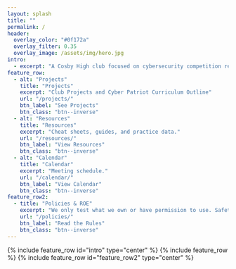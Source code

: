 ```yaml
---
layout: splash
title: ""
permalink: /
header:
  overlay_color: "#0f172a"
  overlay_filter: 0.35
  overlay_image: /assets/img/hero.jpg
intro: 
  - excerpt: "A Cosby High club focused on cybersecurity competition readiness and hands-on training through video games, robotics, and sci-fi."
feature_row:
  - alt: "Projects"
    title: "Projects"
    excerpt: "Club Projects and Cyber Patriot Curriculum Outline"
    url: "/projects/"
    btn_label: "See Projects"
    btn_class: "btn--inverse"
  - alt: "Resources"
    title: "Resources"
    excerpt: "Cheat sheets, guides, and practice data."
    url: "/resources/"
    btn_label: "View Resources"
    btn_class: "btn--inverse"
  - alt: "Calendar"
    title: "Calendar"
    excerpt: "Meeting schedule."
    url: "/calendar/"
    btn_label: "View Calendar"
    btn_class: "btn--inverse"
feature_row2:
  - title: "Policies & ROE"
    excerpt: "We only test what we own or have permission to use. Safety > speed."
    url: "/policies/"
    btn_label: "Read the Rules"
    btn_class: "btn--inverse"
---
```


{% include feature_row id="intro" type="center" %}
{% include feature_row %}
{% include feature_row id="feature_row2" type="center" %}
